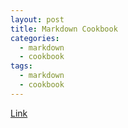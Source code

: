 ```yaml
---
layout: post
title: Markdown Cookbook
categories:
  - markdown
  - cookbook
tags:
  - markdown
  - cookbook
---
```


[Link](https://heropy.blog/2017/09/30/markdown/)






 